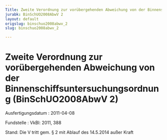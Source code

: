 ```yaml
---
Title: Zweite Verordnung zur vorübergehenden Abweichung von der Binnenschiffsuntersuchungsordnung
jurabk: BinSchUO2008AbwV 2
layout: default
origslug: binschuo2008abwv_2
slug: binschuo2008abwv_2

---
```


# Zweite Verordnung zur vorübergehenden Abweichung von der Binnenschiffsuntersuchungsordnung (BinSchUO2008AbwV 2)

Ausfertigungsdatum
:   2011-04-08

Fundstelle
:   VkBl: 2011, 388

Stand: Die V tritt gem. § 2 mit Ablauf des 14.5.2014 außer Kraft
